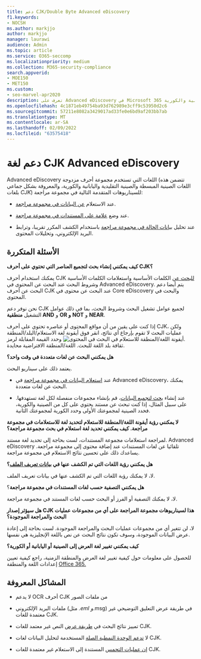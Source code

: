 ```yaml
---
title: دعم CJK/Double Byte Advanced eDiscovery
f1.keywords:
- NOCSH
ms.author: markjjo
author: markjjo
manager: laurawi
audience: Admin
ms.topic: article
ms.service: O365-seccomp
ms.localizationpriority: medium
ms.collection: M365-security-compliance
search.appverid:
- MOE150
- MET150
ms.custom:
- seo-marvel-apr2020
description: تعرف على Advanced eDiscovery في Microsoft 365 اللغات الصينية واليابانية والكورية (CJK)، التي تستخدم مجموعة أحرف مزدوجة.
ms.openlocfilehash: 4c1871eb49754ba93d762989e3cff9c53950d2c6
ms.sourcegitcommit: 57211e8082a3429017ad33fe0e6bd9af203bb7ab
ms.translationtype: MT
ms.contentlocale: ar-SA
ms.lasthandoff: 02/09/2022
ms.locfileid: "63575418"
---
```

# <a name="cjk-language-support-for-advanced-ediscovery"></a>دعم لغة CJK Advanced eDiscovery

Advanced eDiscovery اللغات التي تستخدم مجموعة أحرف مزدوجة (تتضمن هذه اللغات الصينية المبسطة والصينية التقليدية واليابانية والكورية، والمعروفة بشكل جماعي بلغات *CJK*) للسيناريوهات المتقدمة التالية في مجموعة مراجعة:

- عند الاستعلام [عن البيانات في مجموعة مراجعة](review-set-search.md).

- عند وضع [علامة على المستندات في مجموعة مراجعة](tagging-documents.md).

- عند تحليل [بيانات الحالة في مجموعة مراجعة](analyzing-data-in-review-set.md) باستخدام الكشف المكرر تقريبا، وترابط البريد الإلكتروني، وتحليلات المحتوى.

## <a name="frequently-asked-questions"></a>الأسئلة المتكررة

**كيف يمكنني إنشاء بحث لتجميع العناصر التي تحتوي على أحرف CJK؟**

يمكنك استخدام أحرف CJK [للبحث عن](building-search-queries.md#keyword-searches) الكلمات الأساسية واستعلامات الكلمات الأساسية وشروط البحث عند البحث عن المحتوى في Advanced eDiscovery. [](keyword-queries-and-search-conditions.md) يتم أيضا دعم البحث عن أحرف CJK عند البحث عن محتوى في Core eDiscovery والبحث في المحتوى.

نحن نوفر دعم CJK لجميع عوامل [](keyword-queries-and-search-conditions.md#search-operators) تشغيل البحث وشروط [](keyword-queries-and-search-conditions.md#search-conditions)البحث، بما في ذلك عوامل التشغيل **منطقية AND** و **OR و** **NOT** و **NEAR**.

إذا كنت على يقين من أن مواقع المحتوى أو عناصره تحتوي على أحرف CJK، ولكن عمليات البحث لا تقوم بإرجاع أي نتائج، انقر فوق أيقونة لغة الاستعلام/البلد/المنطقة ![أيقونة اللغة/المنطقة للاستعلام في البحث في المحتوى.](../media/8d4b60c8-e1f1-40f9-88ae-ee2a7eca0886.png) وحدد القيمة المقابلة لرمز ثقافة بلد اللغة للبحث. اللغة/المنطقة الافتراضية محايدة.

**هل يمكنني البحث عن لغات متعددة في وقت واحد؟**

يعتمد ذلك على سيناريو البحث.

- عند [استعلام البيانات في مجموعة مراجعة](review-set-search.md) في Advanced eDiscovery، يمكنك البحث عن لغات متعددة.

- عند إنشاء [بحث لتجميع البيانات](create-draft-collection.md)، قم بإنشاء مجموعات منفصلة لكل لغة تستهدفها. على سبيل المثال، إذا كنت تبحث عن مستند يحتوي على كل من الصينية والكورية، فحدد الصينية لمجموعتك الأولى وحدد الكورية لمجموعتك الثانية.

**لا يمكنني رؤية أيقونة اللغة/المنطقة للاستعلام لتحديد لغة للاستعلامات في مجموعة مراجعة. كيف يمكنني تحديد لغة استعلام في بحث مجموعة مراجعة؟**

لمراجعة استعلامات مجموعة المستندات، لست بحاجة إلى تحديد لغة مستند. Advanced eDiscovery تلقائيا عن لغات المستندات عند إضافة محتوى إلى مجموعة مراجعة. يساعدك ذلك على تحسين نتائج الاستعلام في مجموعة مراجعة.

**هل يمكنني رؤية اللغات التي تم الكشف عنها في [بيانات تعريف الملف](view-documents-in-review-set.md#file-metadata)؟**

لا، لا يمكنك رؤية اللغات التي تم الكشف عنها في بيانات تعريف الملف.

**هل يمكنني التصفية حسب لغات المستندات في مجموعة مراجعة**؟

لا، لا يمكنك التصفية أو الفرز أو البحث حسب لغات المستند في مجموعة مراجعة.

**هل سيؤثر إصدار CJK هذا لسيناريوهات مجموعة المراجعة على أي من مجموعات عمليات البحث والمراجعة الموجودة؟**

لا، لن تتغير أي من مجموعات عمليات البحث والمراجعة الموجودة. لست بحاجة إلى إعادة عرض البيانات الموجودة، وسوف تكون نتائج البحث عن نص باللغة الإنجليزية هي نفسها.

**كيف يمكنني تغيير لغة العرض إلى الصينية أو اليابانية أو الكورية؟**

للحصول على معلومات حول كيفية تغيير لغة العرض والمنطقة الزمنية، راجع كيفية تعيين إعدادات اللغة والمنطقة [Office 365.](/office365/troubleshoot/access-management/set-language-and-region)

## <a name="known-issues"></a>المشاكل المعروفة

- لا يدعم OCR أحرف CJK من ملفات الصور

- ملفات البريد الإلكتروني (مثل *.eml و*.msg) في [](view-documents-in-review-set.md#annotate-view) طريقة عرض التعليق التوضيحي غير معتمدة للغات CJK.

- تمييز نتائج البحث في [طريقة عرض](view-documents-in-review-set.md#text-view) النص غير معتمد للغات CJK.

- لا [تدعم الوحدة النمطية الصلة](using-relevance.md) المستخدمة لتحليل البيانات لغات CJK.

- [إن عمليات التحمس](managing-holds.md#manage-non-custodial-holds) المستندة إلى الاستعلام غير معتمدة للغات CJK.